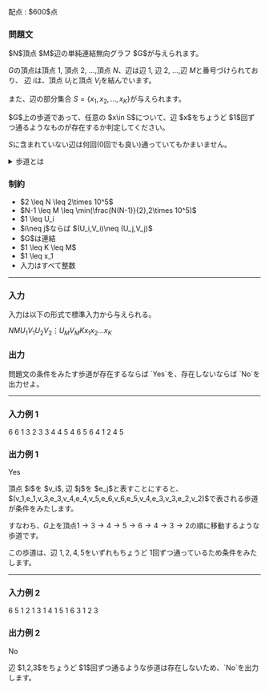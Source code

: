 
<div>

<span>

<span>

<p>
配点 : $600$点
</p>

<div>

<section>

### **問題文**

<p>
$N$頂点 $M$辺の単純連結無向グラフ $G$が与えられます。

$G$の頂点は頂点 $1$, 頂点 $2$, $\ldots$,頂点 $N$、辺は辺 $1$, 辺 $2$, $\ldots$,辺 $M$と番号づけられており、
辺 $i$は、頂点 $U_i$と頂点 $V_i$を結んでいます。

また、辺の部分集合 $S=\{x_1,x_2,\ldots,x_K\}$が与えられます。
</p>

<p>
$G$上の歩道であって、任意の $x\in S$について、辺 $x$をちょうど $1$回ずつ通るようなものが存在するか判定してください。

$S$に含まれていない辺は何回($0$回でも良い)通っていてもかまいません。
</p>

<details>

<summary>
歩道とは
</summary>
無向グラフ $G$上の歩道とは、$k$個 ($k$は正整数) の頂点と $k-1$個の辺を交互に並べた列 $v_1,e_1,v_2,\ldots,v_{k-1},e_{k-1},v_k$であって、
    辺 $e_i$が頂点 $v_i$と頂点 $v_{i+1}$を結んでいるようなものを指す。列の中に同じ頂点や同じ辺が何回登場しても良い。
    歩道が辺 $x$をちょうど $1$回通るとは、$e_i=x$となるような $1\leq i\leq k-1$がただ $1$つ存在することをいう。

</details>

</section>

</div>

<div>

<section>

### **制約**

<ul>

<li>
$2 \leq N \leq 2\times 10^5$
</li>

<li>
$N-1 \leq M \leq \min(\frac{N(N-1)}{2},2\times 10^5)$
</li>

<li>
$1 \leq U_i<V_i\leq N$
</li>

<li>
$i\neq j$ならば $(U_i,V_i)\neq (U_j,V_j)$
</li>

<li>
$G$は連結
</li>

<li>
$1 \leq K \leq M$
</li>

<li>
$1 \leq x_1<x_2<\cdots<x_K \leq M$
</li>

<li>
入力はすべて整数
</li>

</ul>

</section>

</div>

---

<div>

<div>

<section>

### **入力**

<p>
入力は以下の形式で標準入力から与えられる。
</p>

<div>

$N$$M$$U_1$$V_1$$U_2$$V_2$$\vdots$$U_M$$V_M$$K$$x_1$$x_2$$\ldots$$x_K$
</div>

</section>

</div>

<div>

<section>

### **出力**

<p>
問題文の条件をみたす歩道が存在するならば `Yes`を、存在しないならば `No`を出力せよ。
</p>

</section>

</div>

</div>

---

<div>

<section>

### **入力例 1**

<div>

6 6
1 3
2 3
3 4
4 5
4 6
5 6
4
1 2 4 5

</div>

</section>

</div>

<div>

<section>

### **出力例 1**

<div>

Yes

</div>

<p>
頂点 $i$を $v_i$, 辺 $j$を $e_j$と表すことにすると、
$(v_1,e_1,v_3,e_3,v_4,e_4,v_5,e_6,v_6,e_5,v_4,e_3,v_3,e_2,v_2)$で表される歩道が条件をみたします。

すなわち、$G$上を頂点$1\to 3\to 4\to 5\to 6\to 4\to 3\to 2$の順に移動するような歩道です。

この歩道は、辺 $1,2,4,5$をいずれもちょうど $1$回ずつ通っているため条件をみたします。
</p>

</section>

</div>

---

<div>

<section>

### **入力例 2**

<div>

6 5
1 2
1 3
1 4
1 5
1 6
3
1 2 3

</div>

</section>

</div>

<div>

<section>

### **出力例 2**

<div>

No

</div>

<p>
辺 $1,2,3$をちょうど $1$回ずつ通るような歩道は存在しないため、`No`を出力します。
</p>

</section>

</div>

</span>

</span>

</div>
